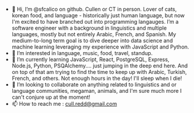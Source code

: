 - 👋 Hi, I’m @sfcalico on github. Cullen or CT in person. Lover of cats, korean food, and language - historically just human language,
but now I'm excited to have branched out into programming langauges. I’m a software engineer with a background in linguistics and multiple languages, mostly but not entirely Arabic, French, and Spanish. My medium-to-long term goal is to dive deeper into data science and machine learning leveraging my experience with JavaScript and Python. 
- 👀 I’m interested in language, music, food, travel, standup.
- 🌱 I’m currently learning JavaScript, React, PostgreSQL, Express, Node.js, Python, PSQAlchemy.... just jumping in the deep end here. And on top of that am trying to find the time to keep up with Arabic, Turkish, French, and others. Not enough hours in the day! I'll sleep when I die!
- 💞️ I’m looking to collaborate on anything related to linguistics and or language communities, megaman, animals, and I'm sure much more I can't conjure up at the moment!
- 📫 How to reach me : cull.redd@gmail.com


<!---
sfcalico/sfcalico is a ✨ special ✨ repository because its `README.md` (this file) appears on your GitHub profile.
You can click the Preview link to take a look at your changes.
--->
